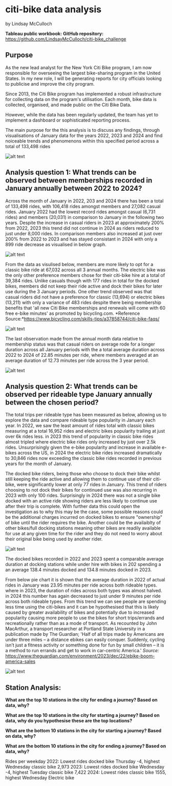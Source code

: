 # citi-bike data analysis

by Lindsay McCulloch 

**Tableau public workbook:** 
**GitHub repository:** https://github.com/LindsayMcCulloch/citi-bike_challenge


## Purpose

As the new lead analyst for the New York Citi Bike program, I am now responsible for overseeing the largest bike-sharing program in the United States. In my new role, I will be generating reports for city officials looking to publicise and improve the city program.

Since 2013, the Citi Bike program has implemented a robust infrastructure for collecting data on the program's utilisation. Each month, bike data is collected, organised, and made public on the Citi Bike Data.

However, while the data has been regularly updated, the team has yet to implement a dashboard or sophisticated reporting process.

The main purpose for the this analysis is to discuss any findings, through visualisations of January data for the years 2022, 2023 and 2024 and find noiceable trends and phenomenons within this specified period across a total of 133,498 rides 

![alt text](<Total rides per year.png>)

## Analysis question 1: What trends can be observed between memberships recorded in January annually between 2022 to 2024?

Across the month of January in 2022, 203 and 2024 there has been a total of 133,498 rides, with 106,418 rides amongst members and 27,082 casual rides. January 2022 had the lowest record rides amongst casual (6,731 rides) and members (20,031) in comparison to January in the following two years. Despite the increase in casual riders in 2023 at approximately 200% from 2022, 2023 this trend did not continue in 2024 as riders reduced to just under 8,000 rides. In comparison members also increased at just over 200% from 2022 to 2023 and has stayed consistant in 2024 with only a 899 ride decrease as visualised in below graph.

![alt text](<Membership per year.png>)

From the data as visulised below, members are more likely to opt for a classic bike ride at 67,032 across all 3 annual months. The electric bike was the only other preference members chose for their citi-bike hire at a total of 39,384 rides. Unlike casuals though with 177 rides in total for the docked bikes, members did not keep their ride active and dock their bikes for later use during the 3 January periods. One other trend observed was that casual riders did not have a preference for classic (13,694) or electric bikes (13,211) with only a variance of 483 rides despite there being membership benefits that 'all new Citi Bike memberships and renewals will come with 60 free e-bike minutes' as promoted by bicycling.com. 
*Reference Source:*https://www.bicycling.com/skills-tips/a37858744/citi-bike-faqs/

![alt text](<Rideable type per member.png>)

The last observation made from the annual month data relative to membership status was that casual riders on average rode for a longer duration across all January periods with the a total average duration across 2022 to 2024 of 22.85 minutes per ride, where members averaged at an average duration of 12.73 minutes per ride across the 3 year period.  

![alt text](<Ride duration per membership.png>)

## Analysis question 2: What trends can be observed per rideable type January annually between the chosen period?

The total trips per rideable type has been measured as below, allowing us to explore the data and compare rideable type popularity in January each year. In 2022, we saw the least amount of rides total with classic bikes measuring at a total 16,952 rides and electric bikes popularity trailing at just over 6k rides less. in 2023 this trend of popularity in classic bike rides almost tripled where electric bike rides only increased by just over 2.5k rides. Unsurprisingly given the e-bike popularity and increase in available e-bikes across the US, in 2024 the electric bike rides increased dramatically to 30,846 rides now exceeding the classic bike rides recorded in previous years for the month of January.

 The docked bike riders, being those who choose to dock their bike whilst still keeping the ride active and allowing them to continue use of their citi-bike,  were significantly lower at only 77 rides in January. This trend of riders choosing to not dock their bikes for continued use was also recurring in 2023 with only 100 rides. Surprisingly in 2024 there was not a single bike docked with an active ride showing riders are less likely to continue use after their trip is complete. With further data this could open the investigation as to why this may be the case, some possible reasons could be the additional charges incurred on docked bikes to ensure "ownership" of bike until the rider requires the bike. Another could be the availaiblty of other bikes/full docking stations meaning other bikes are readily available for use at any given time for the rider and they do not need to worry about their original bike being used by another rider. 

![alt text](<Total trips per rideable type.png>)

The docked bikes recorded in 2022 and 2023 spent a comparable average duration at docking stations while under hire with bikes in 202 spending a an average 138.4 minutes docked and 134.8 minutes docked in 2023.

From below pie chart it is shown that the average duration in 2022 of actual rides in January was 23.95 minutes per ride across both rideable types. where in 2023, the duration of rides across both types was almost halved. in 2024 this number has again decreased to just under 9 minutes per ride across both rideable types. From this trend we can see people are spending less time using the citi-bikes and it can be hypothesised that this is likely caused by greater availability of bikes and potentially due to increased popularity causing more people to use the bikes for short trips/errands and recreationally rather than as a mode of transport. As recounted by John MacArthur, a transport researcher at Portland State University in a publication made by The Guardian; 'Half of all trips made by Americans are under three miles – a distance ebikes can easily conquer. Suddenly, cycling isn’t just a fitness activity or something done for fun by small children – it is a method to run errands and get to work in car-centric America.'
*Source:* https://www.theguardian.com/environment/2023/dec/22/ebike-boom-america-sales

![alt text](<Ride duration per rideable type.png>)

## Station Analysis:

**What are the top 10 stations in the city for ending a journey? Based on data, why?**

**What are the top 10 stations in the city for starting a journey? Based on data, why do you hypothesise these are the top locations?**

**What are the bottom 10 stations in the city for starting a journey? Based on data, why?**

**What are the bottom 10 stations in the city for ending a journey? Based on data, why?**

Rides per weekday
2022: Lowest rides docked bike Thursday -4, highest Wednesday classic bike 2,973
2023: Lowest rides docked bike Wednesday -4, highest Tuesday classic bike 7,422
2024: Lowest rides classic bike 1555, highest Wednesday Electric bike



